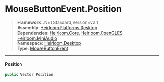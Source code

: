 # MouseButtonEvent.Position

> **Framework**: .NETStandard,Version=v2.1  
> **Assembly**: [Heirloom.Platforms.Desktop][0]  
> **Dependencies**: [Heirloom.Core][1], [Heirloom.OpenGLES][2], [Heirloom.MiniAudio][3]  
> **Namespace**: [Heirloom.Desktop][0]  
> **Type**: [MouseButtonEvent][4]  

--------------------------------------------------------------------------------

#### Position

```cs
public Vector Position
```

[0]: ../Heirloom.Platforms.Desktop.md
[1]: ../Heirloom.Core.md
[2]: ../Heirloom.OpenGLES.md
[3]: ../Heirloom.MiniAudio.md
[4]: Heirloom.Desktop.MouseButtonEvent.md
